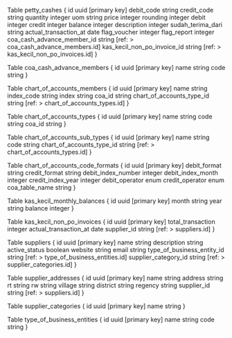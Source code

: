 Table petty_cashes {
  id uuid [primary key]
  debit_code string
  credit_code string
  quantity integer
  uom string
  price integer
  rounding integer
  debit integer
  credit integer
  balance integer
  description integer
  sudah_terima_dari string
  actual_transaction_at date
  flag_voucher integer
  flag_report integer
  coa_cash_advance_member_id string [ref: > coa_cash_advance_members.id]
  kas_kecil_non_po_invoice_id string [ref: > kas_kecil_non_po_invoices.id]
}

Table coa_cash_advance_members {
  id uuid [primary key]
  name string
  code string
}

Table chart_of_accounts_members {
  id uuid [primary key]
  name string
  index_code string
  index string
  coa_id string
  chart_of_accounts_type_id string [ref: > chart_of_accounts_types.id]
}

Table chart_of_accounts_types {
  id uuid [primary key]
  name string
  code string
  coa_id string
}

Table chart_of_accounts_sub_types {
  id uuid [primary key]
  name string
  code string
  chart_of_accounts_type_id string [ref: > chart_of_accounts_types.id]
}

Table chart_of_accounts_code_formats {
  id uuid [primary key]
  debit_format string
  credit_format string
  debit_index_number integer
  debit_index_month integer
  credit_index_year integer
  debit_operator enum
  credit_operator enum
  coa_table_name string
}

Table kas_kecil_monthly_balances {
  id uuid [primary key]
  month string
  year string
  balance integer
}

Table kas_kecil_non_po_invoices {
  id uuid [primary key]
  total_transaction integer
  actual_transaction_at date
  supplier_id string [ref: > suppliers.id]
}

Table suppliers {
  id uuid [primary key]
  name string
  description string
  active_status boolean
  website string
  email string
  type_of_business_entity_id string [ref: > type_of_business_entities.id]
  supplier_category_id string [ref: > supplier_categories.id]
}

Table supplier_addresses {
  id uuid [primary key]
  name string
  address string
  rt string
  rw string
  village string
  district string
  regency string
  supplier_id string [ref: > suppliers.id]
}

Table supplier_categories {
  id uuid [primary key]
  name string
}

Table type_of_business_entities {
  id uuid [primary key]
  name string
  code string
}
